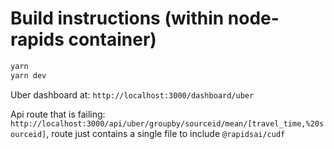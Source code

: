 # Build instructions (within node-rapids container)

```bash
yarn
yarn dev
```

Uber dashboard at: `http://localhost:3000/dashboard/uber`

Api route that is failing: `http://localhost:3000/api/uber/groupby/sourceid/mean/[travel_time,%20sourceid]`, route just contains a single file to include `@rapidsai/cudf`

